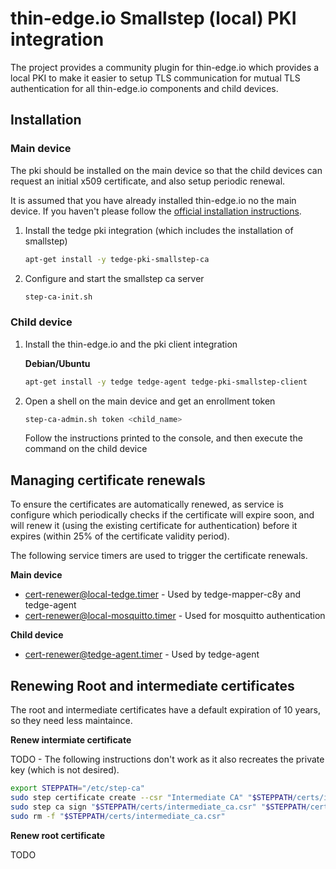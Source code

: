 # thin-edge.io Smallstep (local) PKI integration

The project provides a community plugin for thin-edge.io which provides a local PKI to make it easier to setup TLS communication for mutual TLS authentication for all thin-edge.io components and child devices.

## Installation

### Main device

The pki should be installed on the main device so that the child devices can request an initial x509 certificate, and also setup periodic renewal.

It is assumed that you have already installed thin-edge.io no the main device. If you haven't please follow the [official installation instructions](https://thin-edge.github.io/thin-edge.io/install/).

1. Install the tedge pki integration (which includes the installation of smallstep)

    ```sh
    apt-get install -y tedge-pki-smallstep-ca
    ```

2. Configure and start the smallstep ca server

    ```sh
    step-ca-init.sh
    ```

### Child device

1. Install the thin-edge.io and the pki client integration

    **Debian/Ubuntu**

    ```sh
    apt-get install -y tedge tedge-agent tedge-pki-smallstep-client
    ```

2. Open a shell on the main device and get an enrollment token

    ```sh
    step-ca-admin.sh token <child_name>
    ```

    Follow the instructions printed to the console, and then execute the command on the child device

## Managing certificate renewals

To ensure the certificates are automatically renewed, as service is configure which periodically checks if the certificate will expire soon, and will renew it (using the existing certificate for authentication) before it expires (within 25% of the certificate validity period).

The following service timers are used to trigger the certificate renewals.

**Main device**

* cert-renewer@local-tedge.timer - Used by tedge-mapper-c8y and tedge-agent
* cert-renewer@local-mosquitto.timer - Used for mosquitto authentication

**Child device**

* cert-renewer@tedge-agent.timer - Used by tedge-agent

## Renewing Root and intermediate certificates

The root and intermediate certificates have a default expiration of 10 years, so they need less maintaince.

**Renew intermiate certificate**

TODO - The following instructions don't work as it also recreates the private key (which is not desired).

```sh
export STEPPATH="/etc/step-ca"
sudo step certificate create --csr "Intermediate CA" "$STEPPATH/certs/intermediate_ca.csr" "$STEPPATH/secrets/intermediate_ca_key"
sudo step ca sign "$STEPPATH/certs/intermediate_ca.csr" "$STEPPATH/certs/intermediate_ca.crt"
sudo rm -f "$STEPPATH/certs/intermediate_ca.csr"
```

**Renew root certificate**

TODO
